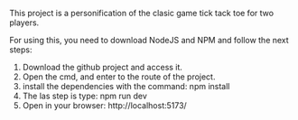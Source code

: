 This project is a personification of the clasic game tick tack toe for two players.

For using this, you need to download NodeJS and NPM and follow the next steps:

1. Download the github project and access it.
2. Open the cmd, and enter to the route of the project.
3. install the dependencies with the command: npm install
4. The las step is type: npm run dev
5. Open in your browser: http://localhost:5173/ 